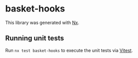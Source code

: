 # basket-hooks

This library was generated with [Nx](https://nx.dev).

## Running unit tests

Run `nx test basket-hooks` to execute the unit tests via [Vitest](https://vitest.dev/).

